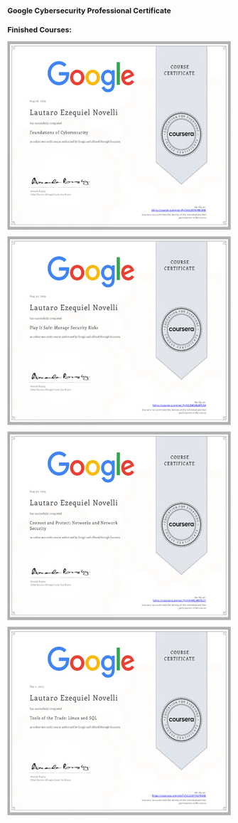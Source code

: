 ### Google Cybersecurity Professional Certificate


<h3 align="left"> Finished Courses:</h3>

</a><a href="https://coursera.org/verify/EA6LWQQ9BU8W"><img align="center" width="550px" height="425" src="https://github.com/L-Novelli/Google-Cybersecurity-Professional-Certificate/blob/master/CourseCompletitionCertificate/Fundations/Fundations.png"/>

</a><a href="https://coursera.org/verify/NCBM34AKPSX4"><img align="center" width="550px" height="425" src="https://github.com/L-Novelli/Google-Cybersecurity-Professional-Certificate/blob/master/CourseCompletitionCertificate/ManageSecurityIncidents/Manage%20Security%20Incidents.png"/>
    
</a><a href="https://coursera.org/verify/UHHRGVKVXL2Y"><img align="center" width="550px" height="425" src="https://github.com/L-Novelli/Google-Cybersecurity-Professional-Certificate/blob/master/CourseCompletitionCertificate/Networking/Networking.png"/>    

</a><a href="https://coursera.org/verify/SC22MY56YNAM"><img align="center" width="550px" height="425" src="https://github.com/L-Novelli/Google-Cybersecurity-Professional-Certificate/blob/master/CourseCompletitionCertificate/LinuxSQL/Linux%20SQL.png"/>
